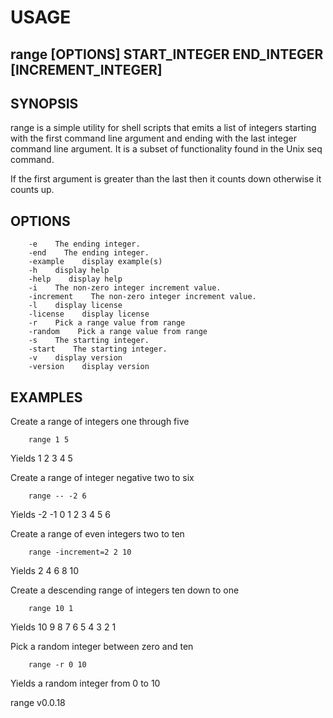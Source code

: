 
# USAGE

## range [OPTIONS] START_INTEGER END_INTEGER [INCREMENT_INTEGER]

## SYNOPSIS

range is a simple utility for shell scripts that emits a list of 
integers starting with the first command line argument and 
ending with the last integer command line argument. It is a 
subset of functionality found in the Unix seq command.

If the first argument is greater than the last then it counts 
down otherwise it counts up.

## OPTIONS

```
    -e    The ending integer.
    -end    The ending integer.
    -example    display example(s)
    -h    display help
    -help    display help
    -i    The non-zero integer increment value.
    -increment    The non-zero integer increment value.
    -l    display license
    -license    display license
    -r    Pick a range value from range
    -random    Pick a range value from range
    -s    The starting integer.
    -start    The starting integer.
    -v    display version
    -version    display version
```

## EXAMPLES

Create a range of integers one through five

```shell
    range 1 5
```

Yields 1 2 3 4 5

Create a range of integer negative two to six

```shell
    range -- -2 6
```

Yields -2 -1 0 1 2 3 4 5 6

Create a range of even integers two to ten

```shell
    range -increment=2 2 10
```

Yields 2 4 6 8 10

Create a descending range of integers ten down to one

```shell
    range 10 1
```

Yields 10 9 8 7 6 5 4 3 2 1


Pick a random integer between zero and ten

```shell
    range -r 0 10
```

Yields a random integer from 0 to 10

range v0.0.18
